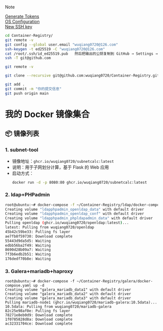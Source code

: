 > [!NOTE]
> [Generate Tokens](https://github.com/settings/tokens/)  
> [OS Configuration](https://github.com/wuqiang0720/Container-Registry/blob/main/Ubuntu-configuration.md)  
> [New SSH key](https://github.com/settings/ssh/new)  
```bash
cd Container-Registry/
git remote -v
git config --global user.email "wuqiang0720@126.com"
ssh-keygen -t ed25519 -C "wuqiang0720@126.com"
cat /root/.ssh/id_ed25519.pub   然后把输出的公钥复制到 GitHub → Settings → SSH and GPG keys → New SSH key
ssh -T git@github.com

git remote -v

git clone --recursive git@github.com:wuqiang0720/Container-Registry.git

git add .
git commit -m "你的提交信息"
git push origin main
```
# 我的 Docker 镜像集合

## 📦 镜像列表

### 1. subnet-tool
- 镜像地址：`ghcr.io/wuqiang0720/subnetcalc:latest`
- 说明：用于子网划分计算，基于 Flask 的 Web 应用
- 启动方式：
  ```bash
  docker run -d -p 8080:80 ghcr.io/wuqiang0720/subnetcalc:latest

### 2. ldap+PHPadmin 
  ```bash
  root@ubuntu:~# docker-compose -f ~/Container-Registry/ldap/docker-compose.yaml up -d
  Creating volume "ldapphpadmin_openldap_data" with default driver
  Creating volume "ldapphpadmin_openldap_conf" with default driver
  Creating volume "ldapphpadmin_phpldapadmin_data" with default driver
  Pulling openldap (ghcr.io/wuqiang0720/openldap:latest)...
  latest: Pulling from wuqiang0720/openldap
  45b42c59be33: Pulling fs layer
  ae7fb8f59730: Download complete
  55443d9da5d5: Waiting
  edbb56ba2f49: Waiting
  8690d28b09a7: Waiting
  7f3b6edb2b51: Waiting
  176dedf70b8e: Waiting

  ```
### 3. Galera+mariadb+haproxy
```
root@ubuntu:~# docker-compose -f ~/Container-Registry/galera/docker-compose.yaml up -d
Creating volume "galera_mariadb_data1" with default driver
Creating volume "galera_mariadb_data2" with default driver
Creating volume "galera_mariadb_data3" with default driver
Pulling mariadb-node1 (ghcr.io/wuqiang0720/mariadb-galera:10.5data)...
10.5data: Pulling from wuqiang0720/mariadb-galera
82c25e98af0e: Pulling fs layer
78271e8eb0d9: Download complete
1f0785828d8a: Download complete
ac32331704ce: Download complete
```    
